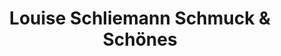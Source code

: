 ---
title: "Louise Schliemann Schmuck & Schönes"
url: /oberursel-taunus/louise-schliemann-schmuck-und-schoenes/
shop: Schmuck
---